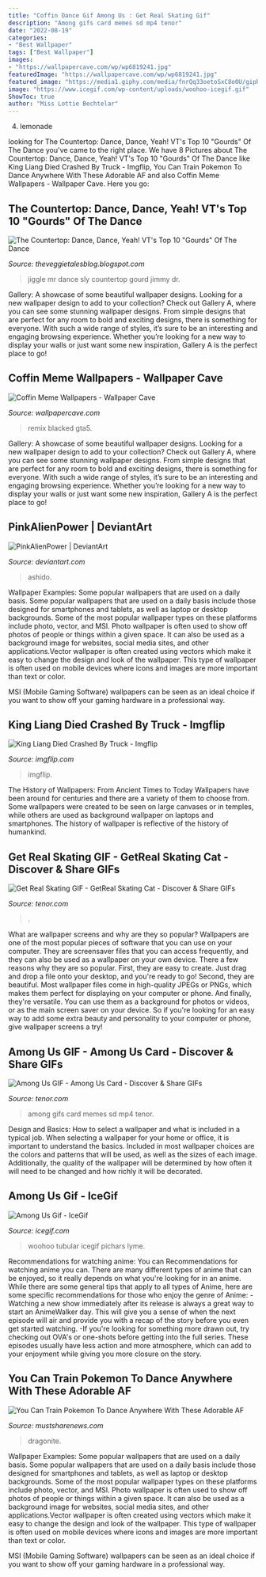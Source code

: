 ```yaml
---
title: "Coffin Dance Gif Among Us : Get Real Skating Gif"
description: "Among gifs card memes sd mp4 tenor"
date: "2022-08-19"
categories:
- "Best Wallpaper"
tags: ["Best Wallpaper"]
images:
- "https://wallpapercave.com/wp/wp6819241.jpg"
featuredImage: "https://wallpapercave.com/wp/wp6819241.jpg"
featured_image: "https://media1.giphy.com/media/fnrQq33oetoSxC8o0U/giphy.gif"
image: "https://www.icegif.com/wp-content/uploads/woohoo-icegif.gif"
ShowToc: true
author: "Miss Lottie Bechtelar"
---
```



4. lemonade 

	

		
looking for The Countertop: Dance, Dance, Yeah! VT&#039;s Top 10 &quot;Gourds&quot; Of The Dance you've came to the right place. We have 8 Pictures about The Countertop: Dance, Dance, Yeah! VT&#039;s Top 10 &quot;Gourds&quot; Of The Dance like King Liang Died Crashed By Truck - Imgflip, You Can Train Pokemon To Dance Anywhere With These Adorable AF and also Coffin Meme Wallpapers - Wallpaper Cave. Here you go:
		
    
## The Countertop: Dance, Dance, Yeah! VT&#039;s Top 10 &quot;Gourds&quot; Of The Dance

<img loading=lazy src="https://2.bp.blogspot.com/-rZGvKaxVFCc/U9qc8FpZvuI/AAAAAAAAADk/Hpu6HPbMPHk/s1600/VeggieDanceOff02.gif" onerror="this.onerror=null;this.src='https://tse3.mm.bing.net/th?id=OIP.phfNQVHzefK39b5JcpdDgQHaFj&amp;pid=15.1';" alt="The Countertop: Dance, Dance, Yeah! VT&#039;s Top 10 &quot;Gourds&quot; Of The Dance">

_Source: theveggietalesblog.blogspot.com_

>jiggle mr dance sly countertop gourd jimmy dr. 

	

Gallery: A showcase of some beautiful wallpaper designs.
Looking for a new wallpaper design to add to your collection? Check out Gallery A, where you can see some stunning wallpaper designs. From simple designs that are perfect for any room to bold and exciting designs, there is something for everyone. With such a wide range of styles, it’s sure to be an interesting and engaging browsing experience. Whether you’re looking for a new way to display your walls or just want some new inspiration, Gallery A is the perfect place to go!





	
	
    
## Coffin Meme Wallpapers - Wallpaper Cave

<img loading=lazy src="https://wallpapercave.com/wp/wp6819241.jpg" onerror="this.onerror=null;this.src='https://tse1.mm.bing.net/th?id=OIP.GLM3UTf9uc2DXTHuOmrwXgHaEK&amp;pid=15.1';" alt="Coffin Meme Wallpapers - Wallpaper Cave">

_Source: wallpapercave.com_

>remix blacked gta5. 

	

Gallery: A showcase of some beautiful wallpaper designs.
Looking for a new wallpaper design to add to your collection? Check out Gallery A, where you can see some stunning wallpaper designs. From simple designs that are perfect for any room to bold and exciting designs, there is something for everyone. With such a wide range of styles, it’s sure to be an interesting and engaging browsing experience. Whether you’re looking for a new way to display your walls or just want some new inspiration, Gallery A is the perfect place to go!





	
	
    
## PinkAlienPower | DeviantArt

<img loading=lazy src="https://media1.giphy.com/media/fnrQq33oetoSxC8o0U/giphy.gif" onerror="this.onerror=null;this.src='https://tse4.mm.bing.net/th?id=OIP.K959z_x8tB0Mt9dLNAZKUQHaEJ&amp;pid=15.1';" alt="PinkAlienPower | DeviantArt">

_Source: deviantart.com_

>ashido. 

	

Wallpaper Examples: Some popular wallpapers that are used on a daily basis.
Some popular wallpapers that are used on a daily basis include those designed for smartphones and tablets, as well as laptop or desktop backgrounds. Some of the most popular wallpaper types on these platforms include photo, vector, and MSI. 
Photo wallpaper is often used to show off photos of people or things within a given space. It can also be used as a background image for websites, social media sites, and other applications.Vector wallpaper is often created using vectors which make it easy to change the design and look of the wallpaper. This type of wallpaper is often used on mobile devices where icons and images are more important than text or color. 

MSI (Mobile Gaming Software) wallpapers can be seen as an ideal choice if you want to show off your gaming hardware in a professional way.

    
## King Liang Died Crashed By Truck - Imgflip

<img loading=lazy src="https://i.imgflip.com/3y1o5e.gif" onerror="this.onerror=null;this.src='https://tse1.mm.bing.net/th?id=OIP.rudad6Yp4cJ5OkI80wLLewAAAA&amp;pid=15.1';" alt="King Liang Died Crashed By Truck - Imgflip">

_Source: imgflip.com_

>imgflip. 

	

The History of Wallpapers: From Ancient Times to Today
Wallpapers have been around for centuries and there are a variety of them to choose from. Some wallpapers were created to be seen on large canvases or in temples, while others are used as background wallpaper on laptops and smartphones. The history of wallpaper is reflective of the history of humankind.

    
## Get Real Skating GIF - GetReal Skating Cat - Discover &amp; Share GIFs

<img loading=lazy src="https://media.tenor.com/images/d4d3df0f441e485a3159141dc5d74b64/tenor.gif" onerror="this.onerror=null;this.src='https://tse1.mm.bing.net/th?id=OIP.1NPfD0QeSFoxWRQdxddLZAAAAA&amp;pid=15.1';" alt="Get Real Skating GIF - GetReal Skating Cat - Discover &amp; Share GIFs">

_Source: tenor.com_

>. 

	

What are wallpaper screens and why are they so popular?
Wallpapers are one of the most popular pieces of software that you can use on your computer. They are screensaver files that you can access frequently, and they can also be used as a wallpaper on your own device. There a few reasons why they are so popular. First, they are easy to create. Just drag and drop a file onto your desktop, and you're ready to go! Second, they are beautiful. Most wallpaper files come in high-quality JPEGs or PNGs, which makes them perfect for displaying on your computer or phone. And finally, they're versatile. You can use them as a background for photos or videos, or as the main screen saver on your device. So if you're looking for an easy way to add some extra beauty and personality to your computer or phone, give wallpaper screens a try!

    
## Among Us GIF - Among Us Card - Discover &amp; Share GIFs

<img loading=lazy src="https://media1.tenor.com/images/9778bba93f4b29c124a6789bd587c5d3/tenor.gif?itemid=18816002" onerror="this.onerror=null;this.src='https://tse4.mm.bing.net/th?id=OIP.l3i7qT9LKcEkpnib1YfF0wHaEK&amp;pid=15.1';" alt="Among Us GIF - Among Us Card - Discover &amp; Share GIFs">

_Source: tenor.com_

>among gifs card memes sd mp4 tenor. 

	

Design and Basics: How to select a wallpaper and what is included in a typical job.
When selecting a wallpaper for your home or office, it is important to understand the basics. Included in most wallpaper choices are the colors and patterns that will be used, as well as the sizes of each image. Additionally, the quality of the wallpaper will be determined by how often it will need to be changed and how richly it will be decorated.

    
## Among Us Gif - IceGif

<img loading=lazy src="https://www.icegif.com/wp-content/uploads/woohoo-icegif.gif" onerror="this.onerror=null;this.src='https://tse1.mm.bing.net/th?id=OIP.NHuUOzXEpEmDzdidxbA4qQAAAA&amp;pid=15.1';" alt="Among Us Gif - IceGif">

_Source: icegif.com_

>woohoo tubular icegif pichars lyme. 

	

Recommendations for watching anime: You can
Recommendations for watching anime you can. There are many different types of anime that can be enjoyed, so it really depends on what you're looking for in an anime. While there are some general tips that apply to all types of Anime, here are some specific recommendations for those who enjoy the genre of Anime: 
-Watching a new show immediately after its release is always a great way to start an AnimeWalker day. This will give you a sense of when the next episode will air and provide you with a recap of the story before you even get started watching. 
-If you're looking for something more drawn out, try checking out OVA's or one-shots before getting into the full series. These episodes usually have less action and more atmosphere, which can add to your enjoyment while giving you more closure on the story.

    
## You Can Train Pokemon To Dance Anywhere With These Adorable AF

<img loading=lazy src="https://mustsharenews.com/wp-content/uploads/2019/10/Pokemon-Dance-Filter-Dragonite.gif" onerror="this.onerror=null;this.src='https://tse2.mm.bing.net/th?id=OIP.R1hWCERnbj6fCymDeYI1bwAAAA&amp;pid=15.1';" alt="You Can Train Pokemon To Dance Anywhere With These Adorable AF">

_Source: mustsharenews.com_

>dragonite. 

	

Wallpaper Examples: Some popular wallpapers that are used on a daily basis.
Some popular wallpapers that are used on a daily basis include those designed for smartphones and tablets, as well as laptop or desktop backgrounds. Some of the most popular wallpaper types on these platforms include photo, vector, and MSI. 
Photo wallpaper is often used to show off photos of people or things within a given space. It can also be used as a background image for websites, social media sites, and other applications.Vector wallpaper is often created using vectors which make it easy to change the design and look of the wallpaper. This type of wallpaper is often used on mobile devices where icons and images are more important than text or color. 

MSI (Mobile Gaming Software) wallpapers can be seen as an ideal choice if you want to show off your gaming hardware in a professional way.

